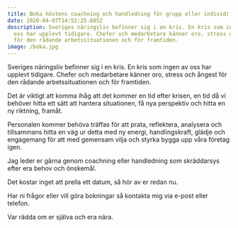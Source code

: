 ```yaml
---
title: Boka höstens coachning och handledning för grupp eller individ!
date: 2020-04-07T14:52:25.685Z
description: Sveriges näringsliv befinner sig i en kris. En kris som ingen av
  oss har upplevt tidigare. Chefer och medarbetare känner oro, stress och ångest
  för den rådande arbetssituationen och för framtiden.
image: /boka.jpg
---
```

Sveriges näringsliv befinner sig i en kris. En kris som ingen av oss har upplevt tidigare.
Chefer och medarbetare känner oro, stress och ångest för den rådande arbetssituationen och för framtiden.

Det är viktigt att komma ihåg att det kommer en tid efter krisen, en tid då vi behöver hitta ett sätt att hantera situationen, få nya perspektiv och hitta en ny riktning, framåt.

Personalen kommer behöva träffas för att prata, reflektera, analysera och tillsammans hitta en väg ur detta med ny energi, handlingskraft, glädje och engagemang för att med gemensam vilja och styrka bygga upp våra företag igen.

Jag leder er gärna genom coachning eller handledning som skräddarsys efter era behov och önskemål.

Det kostar inget att prella ett datum, så hör av er redan nu.

Har ni frågor eller vill göra bokningar så kontakta mig via e-post eller telefon.


Var rädda om er själva och era nära.
